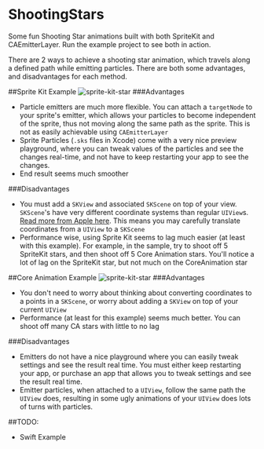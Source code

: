 # ShootingStars
Some fun Shooting Star animations built with both SpriteKit and CAEmitterLayer. Run the example project to see both in action.

There are 2 ways to achieve a shooting star animation, which travels along a defined path while emitting particles. There are both some advantages, and disadvantages for each method.

##Sprite Kit Example
![sprite-kit-star](http://i.imgur.com/AKS3AuT.gif)
###Advantages
- Particle emitters are much more flexible. You can attach a `targetNode` to your sprite's emitter, which allows your particles to become independent of the sprite, thus not moving along the same path as the sprite. This is not as easily achievable using `CAEmitterLayer`
- Sprite Particles (`.sks` files in Xcode) come with a very nice preview playground, where you can tweak values of the particles and see the changes real-time, and not have to keep restarting your app to see the changes.
- End result seems much smoother

###Disadvantages
- You must add a `SKView` and associated `SKScene` on top of your view. `SKScene`'s have very different coordinate systems than regular `UIView`s. [Read more from Apple here](https://developer.apple.com/library/ios/documentation/GraphicsAnimation/Conceptual/SpriteKit_PG/Nodes/Nodes.html). This means you may carefully translate coordinates from a `UIView` to a `SKScene`
- Performance wise, using Sprite Kit seems to lag much easier (at least with this example). For example, in the sample, try to shoot off 5 SpriteKit stars, and then shoot off 5 Core Animation stars. You'll notice a lot of lag on the SpriteKit star, but not much on the CoreAnimation star

##Core Animation Example
![sprite-kit-star](http://i.imgur.com/FIXKVqG.gif)
###Advantages
- You don't need to worry about thinking about converting coordinates to a points in a `SKScene`, or worry about adding a `SKView` on top of your current `UIView`
- Performance (at least for this example) seems much better. You can shoot off many CA stars with little to no lag

###Disadvantages
- Emitters do not have a nice playground where you can easily tweak settings and see the result real time. You must either keep restarting your app, or purchase an app that allows you to tweak settings and see the result real time.
- Emitter particles, when attached to a `UIView`, follow the same path the `UIView` does, resulting in some ugly animations of your `UIView` does lots of turns with particles.

##TODO:
- Swift Example

